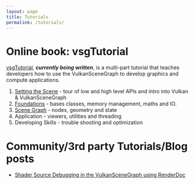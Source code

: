 ```yaml
---
layout: page
title: Tutorials
permalink: /tutorials/
---
```


# Online book: vsgTutorial

[vsgTutorial](https://vsg-dev.github.io/vsgTutorial), ***currently being written***, is a multi-part tutorial that teaches developers how to use the VulkanSceneGraph to develop graphics and compute applications.

1. [Setting the Scene](https://vsg-dev.github.io/vsgTutorial/SettingTheScene) - tour of low and high level APIs and intro into Vulkan & VulkanSceneGraph
1. [Foundations](https://vsg-dev.github.io/vsgTutorial/foundations) - bases classes, memory management, maths and IO.
1. [Scene Graph](https://vsg-dev.github.io/vsgTutorial/scenegraph) - nodes, geometry and state
1. Application - viewers, utilities and threading
1. Developing Skills - trouble shooting and optimization

# Community/3rd party Tutorials/Blog posts

* [Shader Source Debugging in the VulkanSceneGraph using RenderDoc](https://timoore.github.io/2023/03/14/shader-source.html)

